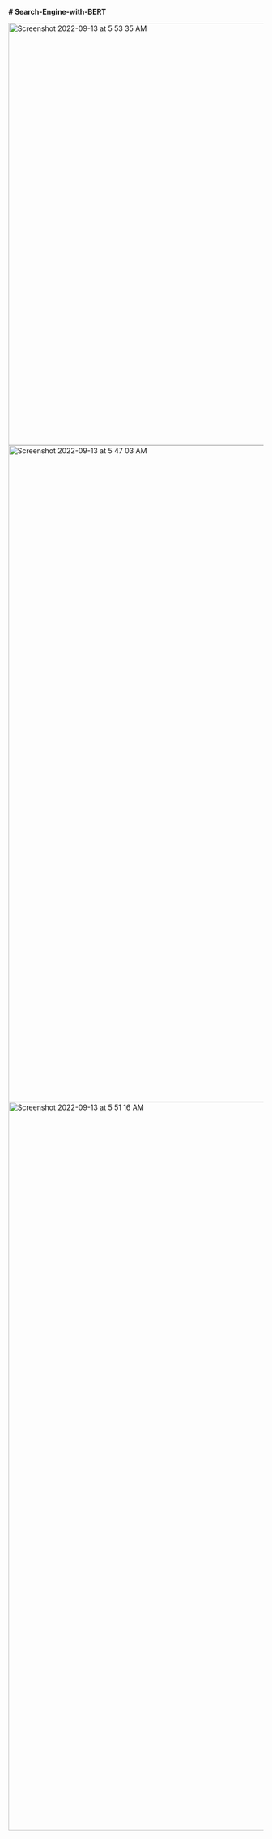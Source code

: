 <b># Search-Engine-with-BERT</b>

<img width="835" alt="Screenshot 2022-09-13 at 5 53 35 AM" src="https://user-images.githubusercontent.com/63076797/189906656-2065a47e-a37c-4ea2-9cd3-01fbd5a12100.png">

<img width="1298" alt="Screenshot 2022-09-13 at 5 47 03 AM" src="https://user-images.githubusercontent.com/63076797/189904938-9e0433b2-8f6f-46b7-9375-6d9a1e5d252f.png">

<img width="1440" alt="Screenshot 2022-09-13 at 5 51 16 AM" src="https://user-images.githubusercontent.com/63076797/189906897-5b145016-a973-4d02-a858-2a63db4ee2f6.png">
